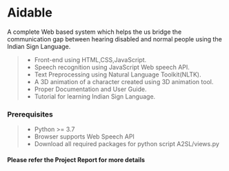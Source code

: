 # Aidable
A complete Web based system which helps the us bridge the communication gap between hearing disabled and normal people using the Indian Sign Language.

>- Front-end using HTML,CSS,JavaScript.
>- Speech recognition using JavaScript Web speech API.
>- Text Preprocessing using Natural Language Toolkit(NLTK).
>- A 3D animation of a character created using 3D animation tool.
>- Proper Documentation and User Guide.
>- Tutorial for learning Indian Sign Language.


### Prerequisites

>- Python >= 3.7
>- Browser supports Web Speech API
>- Download all required packages for python script A2SL/views.py

#### Please refer the Project Report for more details



